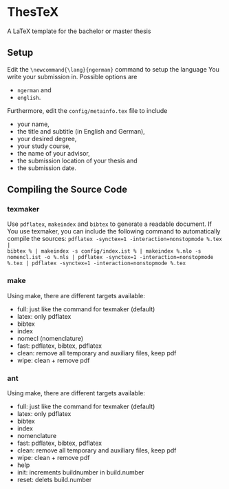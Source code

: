 ThesTeX
=======

A LaTeX template for the bachelor or master thesis

Setup
-----

Edit the <code>\newcommand{\lang}{ngerman}</code> command to setup the language You write your submission in. Possible options are 
* <code>ngerman</code> and
* <code>english</code>.

Furthermore, edit the <code>config/metainfo.tex</code> file to include
* your name,
* the title and subtitle (in English and German),
* your desired degree,
* your study course,
* the name of your advisor,
* the submission location of your thesis and
* the submission date.

Compiling the Source Code
-------------------------

### texmaker

Use `pdflatex`, `makeindex` and `bibtex` to generate a readable document.
If You use texmaker, you can include the following command to automatically compile the sources: 
<code>pdflatex -synctex=1 -interaction=nonstopmode %.tex | bibtex % | makeindex -s config/index.ist % | makeindex %.nlo -s nomencl.ist -o %.nls | pdflatex -synctex=1 -interaction=nonstopmode %.tex | pdflatex -synctex=1 -interaction=nonstopmode %.tex</code>

### make

Using make, there are different targets available:

* full: just like the command for texmaker (default)
* latex: only pdflatex
* bibtex
* index
* nomecl (nomenclature)
* fast: pdflatex, bibtex, pdflatex
* clean: remove all temporary and auxiliary files, keep pdf
* wipe: clean + remove pdf

### ant

Using make, there are different targets available:

* full: just like the command for texmaker (default)
* latex: only pdflatex
* bibtex
* index
* nomenclature
* fast: pdflatex, bibtex, pdflatex
* clean: remove all temporary and auxiliary files, keep pdf
* wipe: clean + remove pdf
* help
* init: increments buildnumber in build.number
* reset: delets build.number
